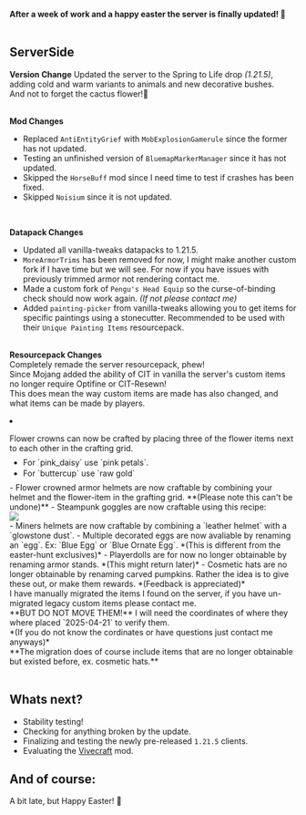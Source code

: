 **After a week of work and a happy easter the server is finally updated! 🐣**
<br><br>

## ServerSide
**Version Change**
Updated the server to the Spring to Life drop *(1.21.5)*, adding cold and warm variants to animals and new decorative bushes.<br>
And not to forget the cactus flower!🪷
<br><br>

**Mod Changes**
- Replaced `AntiEntityGrief` with `MobExplosionGamerule` since the former has not updated.<br>
- Testing an unfinished version of `BluemapMarkerManager` since it has not updated.<br>
- Skipped the `HorseBuff` mod since I need time to test if crashes has been fixed.<br>
- Skipped `Noisium` since it is not updated.<br>
<br>

**Datapack Changes**
- Updated all vanilla-tweaks datapacks to 1.21.5.
- `MoreArmorTrims` has been removed for now, I might make another custom fork if I have time but we will see. For now if you have issues with previously trimmed armor not rendering contact me.
- Made a custom fork of `Pengu's Head Equip` so the curse-of-binding check should now work again. *(If not please contact me)*
- Added `painting-picker` from vanilla-tweaks allowing you to get items for specific paintings using a stonecutter. Recommended to be used with their `Unique Painting Items` resourcepack.
<br><br>

**Resourcepack Changes**<br>
Completely remade the server resourcepack, phew!<br>
Since Mojang added the ability of CIT in vanilla the server's custom items no longer require Optifine or CIT-Resewn!<br>
This does mean the way custom items are made has also changed, and what items can be made by players.<br>
<li><p>Flower crowns can now be crafted by placing three of the flower items next to each other in the crafting grid.<p>
  <ul style="line-height:5px;">
    <li><p>For `pink_daisy` use `pink petals`.</p>
    <li><p>For `buttercup` use `raw gold`</p>
  </ul>
</li>
- Flower crowned armor helmets are now craftable by combining your helmet and the flower-item in the grafting grid. **(Please note this can't be undone)**
- Steampunk goggles are now craftable using this recipe:<br>
  <img src="article_asset:/mc/axo/server/1.21.5/demo_crafting_steampunk_goggles.png"/><br>
- Miners helmets are now craftable by combining a `leather helmet` with a `glowstone dust`.
- Multiple decorated eggs are now avaliable by renaming an `egg`. Ex: `Blue Egg` or `Blue Ornate Egg`. *(This is different from the easter-hunt exclusives)*
- Playerdolls are for now no longer obtainable by renaming armor stands. *(This might return later)*
- Cosmetic hats are no longer obtainable by renaming carved pumpkins. Rather the idea is to give these out, or make them rewards. *(Feedback is appreciated)*
<br>
I have manually migrated the items I found on the server, if you have un-migrated legacy custom items please contact me.<br> **BUT DO NOT MOVE THEM!** I will need the coordinates of where they where placed `2025-04-21` to verify them.<br> *(If you do not know the cordinates or have questions just contact me anyways)*<br>
**The migration does of course include items that are no longer obtainable but existed before, ex. cosmetic hats.**<br>
<br>

## Whats next?
- Stability testing!
- Checking for anything broken by the update.
- Finalizing and testing the newly pre-released `1.21.5` clients.
- Evaluating the [Vivecraft](https://modrinth.com/mod/vivecraft) mod.


## And of course:
A bit late, but Happy Easter! 🐣